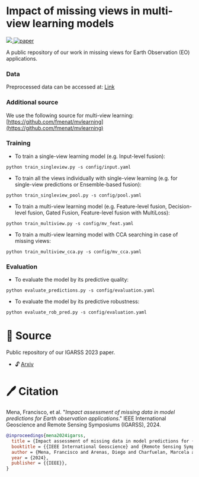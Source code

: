 # Impact of missing views in multi-view learning models
<a href="https://github.com/fmenat/mvlearning">  <img src="https://img.shields.io/badge/Package-mvlearning-blue"/>  </a> [![paper](https://img.shields.io/badge/arXiv-2308.05407-D12424)](https://www.arxiv.org/abs/2308.05407) 

A public repository of our work in missing views for Earth Observation (EO) applications.

### Data
Preprocessed data can be accessed at: [Link](https://cloud.dfki.de/owncloud/index.php/s/yxAfArTXkMF7nM2)

### Additional source
We use the following source for multi-view learning: [https://github.com/fmenat/mvlearning](https://github.com/fmenat/mvlearning)

### Training
* To train a single-view learning model (e.g. Input-level fusion):  
```
python train_singleview.py -s config/input.yaml
```

* To train all the views individually with single-view learning (e.g. for single-view predictions or Ensemble-based fusion):  
```
python train_singleview_pool.py -s config/pool.yaml
```

* To train a multi-view learning model (e.g. Feature-level fusion, Decision-level fusion, Gated Fusion, Feature-level fusion with MultiLoss):  
```
python train_multiview.py -s config/mv_feat.yaml
```

* To train a multi-view learning model with CCA searching in case of missing views:  
```
python train_multiview_cca.py -s config/mv_cca.yaml
```

### Evaluation
* To evaluate the model by its predictive quality:
```
python evaluate_predictions.py -s config/evaluation.yaml
```

* To evaluate the model by its predictive robustness:
```
python evaluate_rob_pred.py -s config/evaluation.yaml
```


# :scroll: Source

Public repository of our IGARSS 2023 paper.
* :unlock: [Arxiv](https://arxiv.org/abs/2403.14297v1)


# 🖊️ Citation

Mena, Francisco, et al. "*Impact assessment of missing data in model predictions for Earth observation applications*." IEEE International Geoscience and Remote Sensing Symposiums (IGARSS), 2024.
```bibtex
@inproceedings{mena2024igarss,
  title = {Impact assessment of missing data in model predictions for {Earth} observation applications},
  booktitle = {{IEEE International Geoscience} and {Remote Sensing Symposium} ({IGARSS})},
  author = {Mena, Francisco and Arenas, Diego and Charfuelan, Marcela and Nuske, Marlon and Dengel, Andreas},
  year = {2024},
  publisher = {{IEEE}},
}
```

